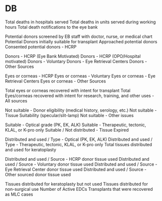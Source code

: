 DB
=====

Total deaths in hospitals served
Total deaths in units served during working hours
Total death notifications to the eye bank

Potential donors screened by EB staff with doctor, nurse, or medical chart
Potential Donors initially suitable for transplant
Approached potential donors
Consented potential donors - HCRP

Donors - HCRP (Eye Bank Motivated)
Donors - HCRP (OPO/Hospital motivated)
Donors - Voluntary
Donors - Eye Retrieval Centers
Donors - Other Sources

Eyes or corneas - HCRP
Eyes or corneas - Voluntary
Eyes or corneas - Eye Retrieval Centers
Eyes or corneas - Other Sources

Total eyes or corneas recovered with intent for transplant
Total Eyes/corneas recovered with intent for research, training, and other uses - All sources

Not suitable - Donor eligibility (medical history, serology, etc.)
Not suitable - Tissue Suitability (specular/slit-lamp)
Not suitable - Other issues

Suitable - Optical grade (PK, EK, ALK)
Suitable - Therapeutic, tectonic, KLAL, or K-pro only
Suitable / Not distributed - Tissue Expired

Distributed and used / Type - Optical (PK, EK, ALK)
Distributed and used / Type - Therapeutic, tectonic, KLAL, or K-pro only
Total tissues distributed and used for keratoplasty

Distributed and used / Source - HCRP donor tissue used
Distributed and used / Source - Voluntary donor tissue used
Distributed and used / Source - Eye Retrieval Center donor tissue used
Distributed and used / Source - Other sourced donor tissue used

Tissues distributed for keratoplasty but not used
Tissues distributed for non-surgical use
Number of Active EDCs
Transplants that were recovered as MLC cases
